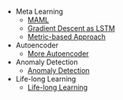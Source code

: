 - Meta Learning
  - [MAML](MAML.md)
  - [Gradient Descent as LSTM](Gradient-Descent-as-LSTM.md)
  - [Metric-based Approach](Metric-based-Approach.md) 
- Autoencoder
  - [More Autoencoder](More-Autoencoder.md)
- Anomaly Detection  
  - [Anomaly Detection](Anomaly-Detection.md)
- Life-long Learning 
  - [Life-long Learning](Life-long-Learning.md)


<!--
* [Adversarial Attack]()
* [Training Deep Models]()
* [Explainable ML]()
* [Unsupervised Syntactic Parsing]()
* [Ensemble]()
* [Semi]()
* [Transfer]()
* [Life-long learning]()
* [Meta Learning]()
* [Unsupervised Learning]()
* [Reinforcement Learning]()
* [Network Compression]()
* [GAN]()
* [Transformer]()
* [BERT]()
* - [ELMO & BERT & GPT](BERT.md)
* [Flow]()-->